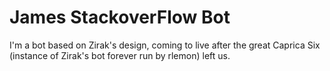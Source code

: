 # James StackoverFlow Bot

I'm a bot based on Zirak's design, coming to live after the great Caprica Six (instance of Zirak's bot forever run by
rlemon) left us.
